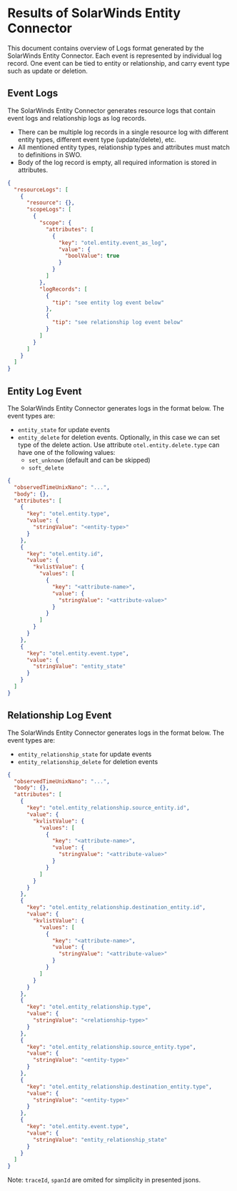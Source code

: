 # Results of SolarWinds Entity Connector

This document contains overview of Logs format generated by the SolarWinds Entity Connector.
Each event is represented by individual log record. One event can be tied to entity or relationship,
and carry event type such as update or deletion.

## Event Logs
The SolarWinds Entity Connector generates resource logs that contain event logs and relationship logs as
log records. 

- There can be multiple log records in a single resource log with different
entity types, different event type (update/delete), etc. 
- All mentioned entity types, relationship types
and attributes must match to definitions in SWO. 
- Body of the log record is empty, all required information is stored in attributes.

```json
{
  "resourceLogs": [
    {
      "resource": {},
      "scopeLogs": [
        {
          "scope": {
            "attributes": [
              {
                "key": "otel.entity.event_as_log",
                "value": {
                  "boolValue": true
                }
              }
            ]
          },
          "logRecords": [
            {
              "tip": "see entity log event below"
            },
            {
              "tip": "see relationship log event below"
            }
          ]
        }
      ]
    }
  ]
}
```

## Entity Log Event
The SolarWinds Entity Connector generates logs in the format below. The event types are:
- `entity_state` for update events
- `entity_delete` for deletion events. Optionally, in this case we can set type of the delete action. 
Use attribute `otel.entity.delete.type` can have one of the following values:
  - `set_unknown` (default and can be skipped)
  - `soft_delete`

```json
{
  "observedTimeUnixNano": "...",
  "body": {},
  "attributes": [
    {
      "key": "otel.entity.type",
      "value": {
        "stringValue": "<entity-type>"
      }
    },
    {
      "key": "otel.entity.id",
      "value": {
        "kvlistValue": {
          "values": [
            {
              "key": "<attribute-name>",
              "value": {
                "stringValue": "<attribute-value>"
              }
            }
          ]
        }
      }
    },
    {
      "key": "otel.entity.event.type",
      "value": {
        "stringValue": "entity_state"
      }
    }
  ]
}
```

## Relationship Log Event
The SolarWinds Entity Connector generates logs in the format below. The event types are:
- `entity_relationship_state` for update events
- `entity_relationship_delete` for deletion events

```json
{
  "observedTimeUnixNano": "...",
  "body": {},
  "attributes": [
    {
      "key": "otel.entity_relationship.source_entity.id",
      "value": {
        "kvlistValue": {
          "values": [
            {
              "key": "<attribute-name>",
              "value": {
                "stringValue": "<attribute-value>"
              }
            }
          ]
        }
      }
    },
    {
      "key": "otel.entity_relationship.destination_entity.id",
      "value": {
        "kvlistValue": {
          "values": [
            {
              "key": "<attribute-name>",
              "value": {
                "stringValue": "<attribute-value>"
              }
            }
          ]
        }
      }
    },
    {
      "key": "otel.entity_relationship.type",
      "value": {
        "stringValue": "<relationship-type>"
      }
    },
    {
      "key": "otel.entity_relationship.source_entity.type",
      "value": {
        "stringValue": "<entity-type>"
      }
    },
    {
      "key": "otel.entity_relationship.destination_entity.type",
      "value": {
        "stringValue": "<entity-type>"
      }
    },
    {
      "key": "otel.entity.event.type",
      "value": {
        "stringValue": "entity_relationship_state"
      }
    }
  ]
}

```
Note: `traceId`, `spanId` are omited for simplicity in presented jsons.